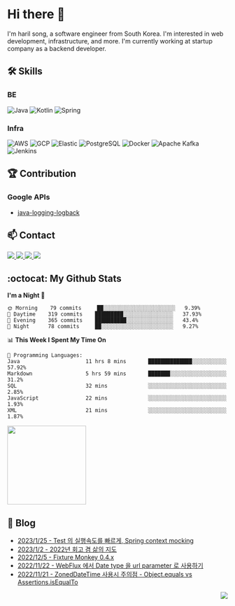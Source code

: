 

# Hi there 👋

I'm haril song, a software engineer from South Korea. I'm interested in web development, infrastructure, and more.
 I'm currently working at startup company as a backend developer.

## 🛠 Skills

### BE

![Java](https://img.shields.io/badge/Java-007396?style=flat-square&logo=java&logoColor=white)
![Kotlin](https://img.shields.io/badge/Kotlin-7F52FF?style=flat-square&logo=kotlin&logoColor=white)
![Spring](https://img.shields.io/badge/Spring-6DB33F?style=flat-square&logo=spring&logoColor=white)

### Infra

![AWS](https://img.shields.io/badge/AWS-%23FF9900.svg?style=flat-square&logo=amazon-aws&logoColor=white)
![GCP](https://img.shields.io/badge/Google%20Cloud-%234285F4.svg?style=flat-square&logo=google-cloud&logoColor=white)
![Elastic](https://img.shields.io/badge/Elastic-005571?style=flat-square&logo=elastic&logoColor=white)
![PostgreSQL](https://img.shields.io/badge/PostgreSQL-336791?style=flat-square&logo=postgresql&logoColor=white)
![Docker](https://img.shields.io/badge/Docker-2496ED?style=flat-square&logo=docker&logoColor=white)
![Apache Kafka](https://img.shields.io/badge/Apache%20Kafka-000?style=flat-square&logo=apachekafka)
![Jenkins](https://img.shields.io/badge/Jenkins-%232C5263.svg?style=flat-square&logo=jenkins&logoColor=white)

## 🏆 Contribution

### Google APIs

- [java-logging-logback](https://github.com/googleapis/java-logging-logback/pull/969)

## 📫 Contact

<a href="mailto:songkg7@gmail.com" target="_blank">
    <img src="https://img.shields.io/badge/Gmail-EA4335?style=flat-square&logo=gmail&logoColor=white"/>
</a>
<a href="https://www.notion.so/0377dd16e02d48cd82fa76394507382c" target="_blank">
    <img src="https://img.shields.io/badge/Notion-000000?style=flat-square&logo=notion&logoColor=white"/>
</a>
<a href="https://www.linkedin.com/in/경근-송-b63216210/" target="_blank">
    <img src="https://img.shields.io/badge/LinkedIn-0077B5?style=flat-square&logo=linkedin&logoColor=white"/>
</a>
<a href="https://songkg7.github.io" target="_blank">
    <img src="https://img.shields.io/badge/Tech&nbsp;blog-0A2647?style=flat-square&logo=github&logoColor=white"/>
</a>

## :octocat: My Github Stats

<!--START_SECTION:waka-->
**I'm a Night 🦉** 

```text
🌞 Morning    79 commits     ██░░░░░░░░░░░░░░░░░░░░░░░   9.39% 
🌆 Daytime    319 commits    █████████░░░░░░░░░░░░░░░░   37.93% 
🌃 Evening    365 commits    ██████████░░░░░░░░░░░░░░░   43.4% 
🌙 Night      78 commits     ██░░░░░░░░░░░░░░░░░░░░░░░   9.27%

```


📊 **This Week I Spent My Time On** 

```text
💬 Programming Languages: 
Java                     11 hrs 8 mins       ██████████████░░░░░░░░░░░   57.92% 
Markdown                 5 hrs 59 mins       ███████░░░░░░░░░░░░░░░░░░   31.2% 
SQL                      32 mins             ░░░░░░░░░░░░░░░░░░░░░░░░░   2.85% 
JavaScript               22 mins             ░░░░░░░░░░░░░░░░░░░░░░░░░   1.93% 
XML                      21 mins             ░░░░░░░░░░░░░░░░░░░░░░░░░   1.87%

```


<!--END_SECTION:waka-->

<p>
  <img height="180em" src="https://github-readme-stats-liart-gamma.vercel.app/api?username=songkg7&show_icons=true&include_all_commits=true&bg_color=30,e96443,904e95&title_color=fff&text_color=fff">
</p>

## 📄 Blog <br>
- [2023/1/25 - Test 의 실행속도를 빠르게, Spring context mocking](https://songkg7.github.io/posts/spring-context-mocking/) <br>
- [2023/1/2 - 2022년 회고 겸 삶의 지도](https://songkg7.github.io/posts/mapoflife/) <br>
- [2022/12/5 - Fixture Monkey 0.4.x](https://songkg7.github.io/posts/labmonkey/) <br>
- [2022/11/22 - WebFlux 에서 Date type 을 url parameter 로 사용하기](https://songkg7.github.io/posts/date-parameter-with-webflux/) <br>
- [2022/11/21 - ZonedDateTime 사용시 주의점 - Object.equals vs Assertions.isEqualTo](https://songkg7.github.io/posts/compare-zoneddatetime/) <br>

<!-- 조회수 -->
<p align="right">
  <a href="https://hits.seeyoufarm.com"><img src="https://hits.seeyoufarm.com/api/count/incr/badge.svg?url=https%3A%2F%2Fgithub.com%2Fsongkg7&count_bg=%238D7BF5&title_bg=%23252323&icon=github.svg&icon_color=%23FFFDFD&title=hits&edge_flat=false"/></a>
</p>
